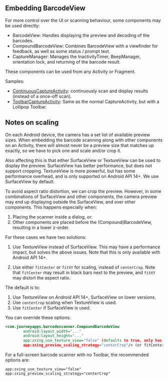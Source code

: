 ## Embedding BarcodeView

For more control over the UI or scanning behaviour, some components may be used directly:

* BarcodeView: Handles displaying the preview and decoding of the barcodes.
* CompoundBarcodeView: Combines BarcodeView with a viewfinder for feedback, as well as some status /
  prompt text.
* CaptureManager: Manages the InactivityTimer, BeepManager, orientation lock, and returning of the
  barcode result.

These components can be used from any Activity or Fragment.

Samples:
* [ContinuousCaptureActivity][6]: continuously scan and display results (instead of a once-off scan).
* [ToolbarCaptureActivity][8]: Same as the normal CaptureActivity, but with a Lollipop Toolbar.


## Notes on scaling

On each Android device, the camera has a set list of available preview sizes. When embedding the
barcode scanning along with other components on an Activity, there will almost never be a preview
size that matches up exactly, so we have to pick one and scale and/or crop it.

Also affecting this is that either SurfaceView or TextureView can be used to display the preview.
SurfaceView has better performance, but does not support cropping. TextureView is more powerful,
but has some performance overhead, and is only supported on Android API 14+. We use SurfaceView by
default.

To avoid aspect ratio distortion, we can crop the preview. However, in some combinations of
SurfaceView and other components, the camera preview may end up displaying outside the SurfaceView,
and over other components. This happens especially when:

1. Placing the scanner inside a dialog, or:
2. Other components are placed before the (Compound)BarcodeView, resulting in a lower z-order.

For these cases we have two solutions:

1. Use TextureView instead of SurfaceView. This may have a performance impact, but solves the above
   issues. Note that this is only available with Android API 14+.

2. Use either `fitCenter` or `fitXY` for scaling, instead of `centerCrop`. Note that `fitCenter` may
   result in black bars next to the preview, and `fitXY` may distort the aspect ratio.
   
The default is to:

1. Use TextureView on Android API 14+, SurfaceView on lower versions.
2. Use `centerCrop` scaling when TextureView is used.
3. Use `fitCenter` if SurfaceView is used.

You can override these options:

```xml
<com.journeyapps.barcodescanner.CompoundBarcodeView
        android:layout_width="..."
        android:layout_height="..."
        app:zxing_use_texture_view="false" (defaults to true, only has an effect on Android API 14+)
        app:zxing_preview_scaling_strategy="centerCrop"/> (or fitCenter / fitXY)
```

For a full-screen barcode scanner with no Toolbar, the recommended options are:

```
app:zxing_use_texture_view="false"
app:zxing_preview_scaling_strategy="centerCrop"
```


[8]: sample/src/main/java/example/zxing/ToolbarCaptureActivity.java
[6]: sample/src/main/java/example/zxing/ContinuousCaptureActivity.java